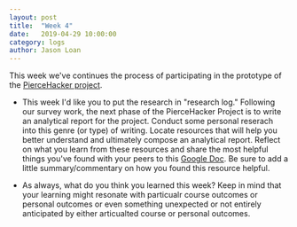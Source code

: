 ```yaml
---
layout: post
title:  "Week 4" 
date:   2019-04-29 10:00:00
category: logs
author: Jason Loan 
---
```


This week we've continues the process of participating in the prototype of the [PierceHacker project](https://jloan.github.io/pierce-hacker/). 


* This week I'd like you to put the research in "research log." Following our survey work, the next phase of the PierceHacker Project is to write an analytical report for the project. Conduct some personal reserach into this genre (or type) of writing. Locate resources that will help you better understand and ultimately compose an analytical report. Reflect on what you learn from these resources and share the most helpful things you've found with your peers to this [Google Doc](https://docs.google.com/document/d/1jVuBlijFbDcUOv_7hAnewDqrN8-Yhca4jo1cSGuCbvE/edit?usp=sharing). Be sure to add a little summary/commentary on how you found this resource helpful.

* As always, what do you think you learned this week?  Keep in mind that your learning might resonate with particualr course outcomes or personal outcomes or even something unexpected or not entirely anticipated by either articualted course or personal outcomes.